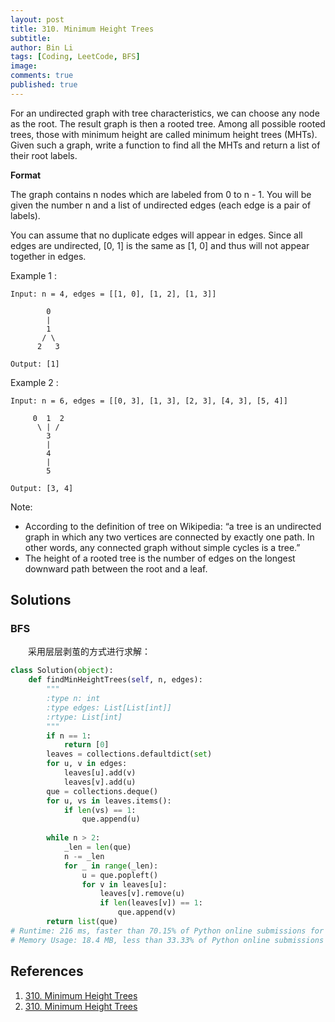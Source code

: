 ```yaml
---
layout: post
title: 310. Minimum Height Trees
subtitle:
author: Bin Li
tags: [Coding, LeetCode, BFS]
image: 
comments: true
published: true
---
```


For an undirected graph with tree characteristics, we can choose any node as the root. The result graph is then a rooted tree. Among all possible rooted trees, those with minimum height are called minimum height trees (MHTs). Given such a graph, write a function to find all the MHTs and return a list of their root labels.

**Format**

The graph contains n nodes which are labeled from 0 to n - 1. You will be given the number n and a list of undirected edges (each edge is a pair of labels).

You can assume that no duplicate edges will appear in edges. Since all edges are undirected, [0, 1] is the same as [1, 0] and thus will not appear together in edges.

Example 1 :
```
Input: n = 4, edges = [[1, 0], [1, 2], [1, 3]]

        0
        |
        1
       / \
      2   3 

Output: [1]
```
Example 2 :
```
Input: n = 6, edges = [[0, 3], [1, 3], [2, 3], [4, 3], [5, 4]]

     0  1  2
      \ | /
        3
        |
        4
        |
        5 

Output: [3, 4]
```
Note:

* According to the definition of tree on Wikipedia: “a tree is an undirected graph in which any two vertices are connected by exactly one path. In other words, any connected graph without simple cycles is a tree.”
* The height of a rooted tree is the number of edges on the longest downward path between the root and a leaf.

## Solutions
### BFS
　　采用层层剥茧的方式进行求解：

```python
class Solution(object):
    def findMinHeightTrees(self, n, edges):
        """
        :type n: int
        :type edges: List[List[int]]
        :rtype: List[int]
        """
        if n == 1:
            return [0]
        leaves = collections.defaultdict(set)
        for u, v in edges:
            leaves[u].add(v)
            leaves[v].add(u)
        que = collections.deque()
        for u, vs in leaves.items():
            if len(vs) == 1:
                que.append(u)
        
        while n > 2:
            _len = len(que)
            n -= _len
            for _ in range(_len):
                u = que.popleft()
                for v in leaves[u]:
                    leaves[v].remove(u)
                    if len(leaves[v]) == 1:
                        que.append(v)
        return list(que)
# Runtime: 216 ms, faster than 70.15% of Python online submissions for Minimum Height Trees.
# Memory Usage: 18.4 MB, less than 33.33% of Python online submissions for Minimum Height Trees.
```

## References
1. [310. Minimum Height Trees](https://leetcode.com/problems/minimum-height-trees/)
2. [310. Minimum Height Trees](https://blog.csdn.net/fuxuemingzhu/article/details/83548874)